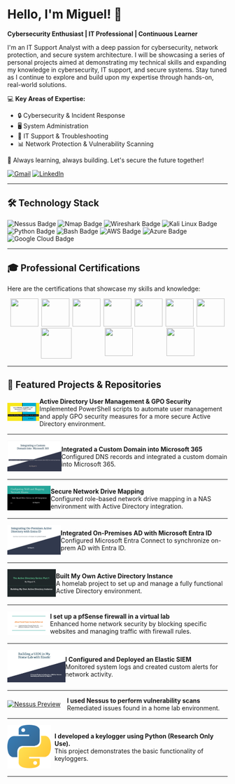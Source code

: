 # Hello, I'm Miguel! 👋

**Cybersecurity Enthusiast | IT Professional | Continuous Learner**

I'm an IT Support Analyst with a deep passion for cybersecurity, network protection, and secure system architecture. I will be showcasing a series of personal projects aimed at demonstrating my technical skills and expanding my knowledge in cybersecurity, IT support, and secure systems. Stay tuned as I continue to explore and build upon my expertise through hands-on, real-world solutions.

💻 **Key Areas of Expertise:**
- 🔒 Cybersecurity & Incident Response
- 🖥️ System Administration
- 🔧 IT Support & Troubleshooting
- 📊 Network Protection & Vulnerability Scanning

🌟 Always learning, always building. Let's secure the future together!

<p align="left">
  <a href="mailto:miguelkent3@gmail.com"><img src="https://img.shields.io/badge/Gmail-red?style=for-the-badge&logo=gmail&logoColor=white" alt="Gmail"></a>
  <a href="https://www.linkedin.com/in/miguelkent/"><img src="https://img.shields.io/badge/LinkedIn-blue?style=for-the-badge&logo=linkedin&logoColor=white" alt="LinkedIn"></a>
</p>

---

## 🛠️ Technology Stack 

<p>
  <img src="https://img.shields.io/badge/Nessus-0A7E05?style=for-the-badge&logo=nessus&logoColor=white" alt="Nessus Badge"/>
  <img src="https://img.shields.io/badge/Nmap-4EAA25?style=for-the-badge&logo=nmap&logoColor=white" alt="Nmap Badge"/>
  <img src="https://img.shields.io/badge/Wireshark-1679A7?style=for-the-badge&logo=wireshark&logoColor=white" alt="Wireshark Badge"/>
  <img src="https://img.shields.io/badge/Kali_Linux-557C94?style=for-the-badge&logo=kali-linux&logoColor=white" alt="Kali Linux Badge"/>
  <img src="https://img.shields.io/badge/Python-3776AB?style=for-the-badge&logo=python&logoColor=white" alt="Python Badge"/>
  <img src="https://img.shields.io/badge/Bash-4EAA25?style=for-the-badge&logo=gnu-bash&logoColor=white" alt="Bash Badge"/>
  <img src="https://img.shields.io/badge/AWS-FF9900?style=for-the-badge&logo=amazon-aws&logoColor=white" alt="AWS Badge"/>
  <img src="https://img.shields.io/badge/Azure-0078D4?style=for-the-badge&logo=microsoft-azure&logoColor=white" alt="Azure Badge"/>
  <img src="https://img.shields.io/badge/Google_Cloud-4285F4?style=for-the-badge&logo=google-cloud&logoColor=white" alt="Google Cloud Badge"/>
</p>

---

## 🎓 Professional Certifications

Here are the certifications that showcase my skills and knowledge:

<div style="display: flex; flex-wrap: wrap; justify-content: space-evenly;">
  <a href="https://www.credly.com/badges/318858b5-14da-4484-8f6e-74562b29bb6a/public_url"><img src="https://images.credly.com/size/64x64/images/0c6d9839-f468-4adc-987d-5cfae4a9ee67/image.png" style="width: 64px; height: 64px;"></a>
  <a href="https://www.credly.com/badges/c2c6523c-9a11-49e4-a189-816dd372a89c/public_url"><img src="https://images.credly.com/size/64x64/images/63482325-a0d6-4f64-ae75-f5f33922c7d0/CompTIA_A_2Bce.png" style="width: 64px; height: 64px;"></a>
  <a href="https://www.credly.com/badges/2694a9bc-83f4-402a-8744-7c2484fbcc9a/public_url"><img src="https://images.credly.com/size/64x64/images/be8fcaeb-c769-4858-b567-ffaaa73ce8cf/image.png" style="width: 64px; height: 64px;"></a>
  <a href="https://www.credly.com/badges/637d7259-f22f-4fc0-b39b-7895b12c0e9b/public_url"><img src="https://images.credly.com/size/64x64/images/74790a75-8451-400a-8536-92d792c5184a/CompTIA_Security_2Bce.png" style="width: 64px; height: 64px;"></a>
  <a href="https://www.credly.com/badges/35748d57-2838-4e74-a6f1-cc9fd76ec091/public_url"><img src="https://images.credly.com/size/64x64/images/a850079a-75bb-41e1-adae-dedfabcf597c/Professional_Certificate_-_IBM_Cybersecurity_Analyst.png" style="width: 64px; height: 64px;"></a>
  <a href="https://www.credly.com/badges/3b67395f-85bd-49b3-8e5a-ba2d0481f891/public_url"><img src="https://images.credly.com/size/64x64/images/5cb4b153-44d8-410c-97c6-6afba3faa4af/Comptia_CySA_2Bce.png" style="width: 64px; height: 64px;"></a>
  <a href="https://www.credly.com/badges/ae6579d6-3e0a-447c-bc5f-9b8d82855770/public_url"><img src="https://images.credly.com/size/64x64/images/00634f82-b07f-4bbd-a6bb-53de397fc3a6/image.png" style="width: 64px; height: 64px;"></a>
  <a href="https://www.credly.com/badges/4b76d54e-91aa-4b34-afb1-132948b07d8b/public_url"><img src="https://images.credly.com/size/680x680/images/eda22a60-7b46-426c-89df-681b25600b9f/blob" style="width: 70px; height: 70px;"></a>
  <a href="https://www.credly.com/badges/141042aa-f085-4a18-b878-0e2672af1024/public_url"><img src="https://images.credly.com/size/64x64/images/336eebfc-0ac3-4553-9a67-b402f491f185/azure-administrator-associate-600x600.png" style="width: 64px; height: 64px;"></a>
  <a href="https://www.credly.com/badges/43aa8891-7533-4e10-90bf-e6c2cb1f0f73/public_url"><img src="https://images.credly.com/size/64x64/images/e1fc05b2-959b-45a4-8d20-124b1df121fe/CompTIA_Network_2Bce.png" style="width: 64px; height: 64px;"></a>
</div>

---

## 🚀 Featured Projects & Repositories

<div style="display: flex; align-items: center; margin-bottom: 15px;">
  <a href="https://github.com/MiguelKnt/Active-Directory-Security-GPO-and-PowerShell-Automation/blob/main/Active%20Directory%20Automation_%20User%20Management%20%26%20GPO%20Security.pdf" target="_blank">
    <img src="https://github.com/MiguelKnt/Active-Directory-Security-GPO-and-PowerShell-Automation/blob/main/image.png" alt="Active Directory GPO and PowerShell Automation Preview" width="150" style="margin-right: 15px;">
  </a>
  <div>
    <strong>Active Directory User Management & GPO Security</strong><br>
    Implemented PowerShell scripts to automate user management and apply GPO security measures for a more secure Active Directory environment.
  </div>
</div>

---

<div style="display: flex; align-items: center; margin-bottom: 15px;">
  <a href="https://github.com/MiguelKnt/M365-Domain-Integration-/blob/main/Microsoft%20365%20Domain%20Integration.pdf" target="_blank">
    <img src="https://github.com/MiguelKnt/M365-Domain-Integration-/blob/main/Cover%20image.JPG?raw=true" alt="Microsoft 365 Domain Integration Preview" width="150" style="margin-right: 15px;">
  </a>
  <div>
    <strong>Integrated a Custom Domain into Microsoft 365</strong><br>
    Configured DNS records and integrated a custom domain into Microsoft 365.
  </div>
</div>

---

<div style="display: flex; align-items: center; margin-bottom: 15px;">
  <a href="https://github.com/MiguelKnt/RoleBased-Drive-Mapping-NAS/blob/main/NAS_Drive%20Mapping.pdf" target="_blank">
    <img src="https://github.com/MiguelKnt/RoleBased-Drive-Mapping-NAS/blob/main/Network%20Drive%20Mapping.PNG" alt="Role Based Drive Mapping NAS Preview" width="150" style="margin-right: 15px;">
  </a>
  <div>
    <strong>Secure Network Drive Mapping</strong><br>
    Configured role-based network drive mapping in a NAS environment with Active Directory integration.
  </div>
</div>

---

<div style="display: flex; align-items: center; margin-bottom: 15px;">
  <a href="https://github.com/MiguelKnt/Microsoft-Entra-Connect/blob/main/Microsoft%20Entra%20Connect%20.pdf" target="_blank">
    <img src="https://github.com/MiguelKnt/Microsoft-Entra-Connect/blob/main/cover%20image.png" alt="Microsoft Entra Connect Preview" width="150" style="margin-right: 15px;">
  </a>
  <div>
    <strong>Integrated On-Premises AD with Microsoft Entra ID</strong><br>
    Configured Microsoft Entra Connect to synchronize on-prem AD with Entra ID.
  </div>
</div>

---


<div style="display: flex; align-items: center; margin-bottom: 15px;">
  <a href="https://github.com/MiguelKnt/Active-Directory-Homelab/blob/main/Active%20Directory%20Part%201%20(1).pdf" target="_blank">
    <img src="https://github.com/MiguelKnt/Active-Directory-Homelab/blob/main/Active%20Directory%20preview%20image.jpg" alt="Active Directory Homelab Preview" width="150" style="margin-right: 15px; height: auto;">
  </a>
  <div>
    <strong>Built My Own Active Directory Instance</strong><br>
    A homelab project to set up and manage a fully functional Active Directory environment.
  </div>
</div>

---

<div style="display: flex; align-items: center; margin-bottom: 15px;">
  <a href="https://github.com/MiguelKnt/pfSense-Firewall-Project/blob/main/pfSense%20Firewall%20Project_%20Securing%20My%20Home%20Lab%20(1).pdf" target="_blank">
    <img src="https://raw.githubusercontent.com/MiguelKnt/pfSense-Firewall-Project/main/Firewall%20Preview.png" alt="pfSense Firewall Preview" width="150" style="margin-right: 15px;">
  </a>
  <div>
    <strong>I set up a pfSense firewall in a virtual lab</strong><br>
    Enhanced home network security by blocking specific websites and managing traffic with firewall rules.
  </div>
</div>

---

<div style="display: flex; align-items: center; margin-bottom: 15px;">
  <a href="https://github.com/MiguelKnt/Elastic-SIEM-Home-Lab/blob/main/SIEM_Home_Lab_Project_Presentation.pdf" target="_blank">
    <img src="https://raw.githubusercontent.com/MiguelKnt/Elastic-SIEM-Home-Lab/main/Siem%20Preview.jpg" alt="Elastic SIEM Preview" width="150" style="margin-right: 15px;">
  </a>
  <div>
    <strong>I Configured and Deployed an Elastic SIEM</strong><br>
    Monitored system logs and created custom alerts for network activity.
  </div>
</div>

---

<div style="display: flex; align-items: center; margin-bottom: 15px;">
  <a href="https://github.com/MiguelKnt/Nessus-Vulnerability-Scanning/blob/main/Nessus_SMB_Vulnerability_Remediation.pdf" target="_blank">
    <img src="https://raw.githubusercontent.com/MiguelKnt/Nessus-Vulnerability-Scanning/main/Nessus%20Preview.jpg" alt="Nessus Preview" width="150" style="margin-right: 15px;">
  </a>
  <div>
    <strong>I used Nessus to perform vulnerability scans</strong><br>
    Remediated issues found in a home lab environment.
  </div>
</div>

---

<div style="display: flex; align-items: center; margin-bottom: 15px;">
  <a href="https://github.com/MiguelKnt/Python-Keylogger-Local-Testing-Only-/blob/main/README.md" target="_blank">
    <img src="https://github.com/MiguelKnt/Python-Keylogger-Local-Testing-Only-/blob/main/python-logo.png" alt="Python Keylogger" width="100" style="margin-right: 15px; height: auto;">
  </a>
  <div>
    <strong>I developed a keylogger using Python (Research Only Use).</strong><br>
    This project demonstrates the basic functionality of keyloggers.
  </div>
</div>

---

